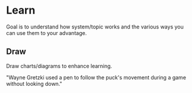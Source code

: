 # Learn
Goal is to understand how system/topic works and the various ways you can use them to your advantage.
## Draw
Draw charts/diagrams to enhance learning.

"Wayne Gretzki used a pen to follow the puck's movement during a game without looking down."